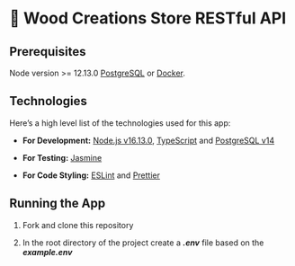 # :rocket: Wood Creations Store RESTful API

## Prerequisites

Node version >= 12.13.0
[PostgreSQL](https://www.postgresql.org/) or [Docker](https://www.docker.com/).

## Technologies

Here’s a high level list of the technologies used for this app:

- **For Development:** [Node.js v16.13.0](https://nodejs.org/en/), [TypeScript](https://www.typescriptlang.org/) and [PostgreSQL v14](https://www.postgresql.org/download/)

- **For Testing:** [Jasmine](https://www.npmjs.com/package/jasmine)

- **For Code Styling:** [ESLint](https://eslint.org/) and [Prettier](https://prettier.io/)

## Running the App

1. Fork and clone this repository

2. In the root directory of the project create a **_.env_** file based on the **_example.env_**



<!-- 2. To install the dependencies of the app, run in the project directory `npm install` or `npm i`

3. Set up the databases for development and testing as described in the [DATABASE_SETUP.md]()

4. Set up environment:


5. Make sure your database is up and running -->


